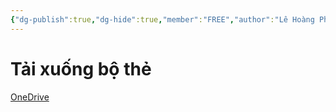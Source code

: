 ```yaml
---
{"dg-publish":true,"dg-hide":true,"member":"FREE","author":"Lê Hoàng Phúc","language":"Korean","tags":["shared-deck","korean","film"],"title":"King the Land - Khách sạn Vương giả (tập 1)","permalink":"/vii-tong-hop-mot-so-bo-the/king-the-land-khach-san-vuong-gia-tap-1/","hide":true,"dgPassFrontmatter":true}
---
```


# Tải xuống bộ thẻ

[OneDrive](https://1drv.ms/u/s!AnGRjCvbms2Vis5GVQrlrnEChbAIZQ?e=XmZ5mz)
